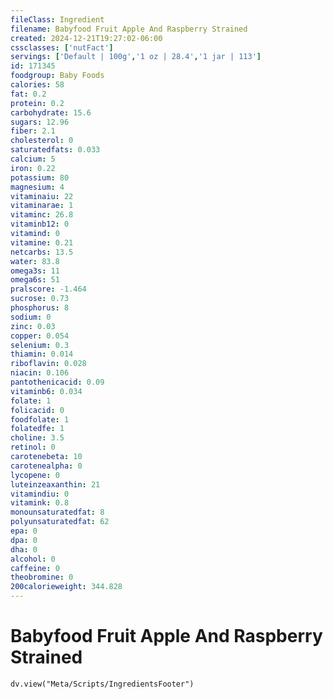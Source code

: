 ```yaml
---
fileClass: Ingredient
filename: Babyfood Fruit Apple And Raspberry Strained
created: 2024-12-21T19:27:02-06:00
cssclasses: ['nutFact']
servings: ['Default | 100g','1 oz | 28.4','1 jar | 113']
id: 171345
foodgroup: Baby Foods
calories: 58
fat: 0.2
protein: 0.2
carbohydrate: 15.6
sugars: 12.96
fiber: 2.1
cholesterol: 0
saturatedfats: 0.033
calcium: 5
iron: 0.22
potassium: 80
magnesium: 4
vitaminaiu: 22
vitaminarae: 1
vitaminc: 26.8
vitaminb12: 0
vitamind: 0
vitamine: 0.21
netcarbs: 13.5
water: 83.8
omega3s: 11
omega6s: 51
pralscore: -1.464
sucrose: 0.73
phosphorus: 8
sodium: 0
zinc: 0.03
copper: 0.054
selenium: 0.3
thiamin: 0.014
riboflavin: 0.028
niacin: 0.106
pantothenicacid: 0.09
vitaminb6: 0.034
folate: 1
folicacid: 0
foodfolate: 1
folatedfe: 1
choline: 3.5
retinol: 0
carotenebeta: 10
carotenealpha: 0
lycopene: 0
luteinzeaxanthin: 21
vitamindiu: 0
vitamink: 0.8
monounsaturatedfat: 8
polyunsaturatedfat: 62
epa: 0
dpa: 0
dha: 0
alcohol: 0
caffeine: 0
theobromine: 0
200calorieweight: 344.828
---
```


# Babyfood Fruit Apple And Raspberry Strained

```dataviewjs
dv.view("Meta/Scripts/IngredientsFooter")
```